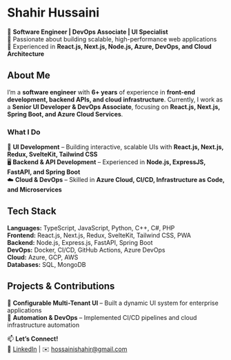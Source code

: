 # **Shahir Hussaini**
🔹 **Software Engineer | DevOps Associate | UI Specialist**  
🔹 Passionate about building scalable, high-performance web applications  
🔹 Experienced in **React.js, Next.js, Node.js, Azure, DevOps, and Cloud Architecture**  

## **About Me**  
I’m a **software engineer** with **6+ years** of experience in **front-end development, backend APIs, and cloud infrastructure**. Currently, I work as a **Senior UI Developer & DevOps Associate**, focusing on **React.js, Next.js, Spring Boot, and Azure Cloud Services**.  

### **What I Do**  
🚀 **UI Development** – Building interactive, scalable UIs with **React.js, Next.js, Redux, SvelteKit, Tailwind CSS**  
🖥️ **Backend & API Development** – Experienced in **Node.js, ExpressJS, FastAPI, and Spring Boot**  
☁️ **Cloud & DevOps** – Skilled in **Azure Cloud, CI/CD, Infrastructure as Code, and Microservices**  

## **Tech Stack**  
**Languages:** TypeScript, JavaScript, Python, C++, C#, PHP  
**Frontend:** React.js, Next.js, Redux, SvelteKit, Tailwind CSS, PWA  
**Backend:** Node.js, Express.js, FastAPI, Spring Boot  
**DevOps:** Docker, CI/CD, GitHub Actions, Azure DevOps  
**Cloud:** Azure, GCP, AWS  
**Databases:** SQL, MongoDB  

## **Projects & Contributions**  
🔹 **Configurable Multi-Tenant UI** – Built a dynamic UI system for enterprise applications  
🔹 **Automation & DevOps** – Implemented CI/CD pipelines and cloud infrastructure automation  

📫 **Let’s Connect!**  
💼 [LinkedIn](https://www.linkedin.com/in/shahir-hossaini/) | ✉️ hossainishahir@gmail.com  
